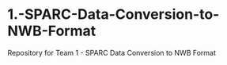 # 1.-SPARC-Data-Conversion-to-NWB-Format
Repository for Team 1 - SPARC Data Conversion to NWB Format

